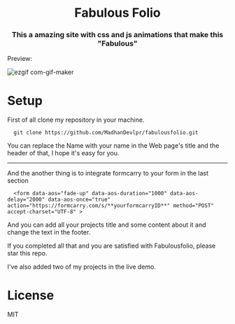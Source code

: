 <h1 align="center">Fabulous Folio</h1>
<h3 align="center">This a amazing site with css and js animations that make this "Fabulous"</h3>

Preview: 

![ezgif com-gif-maker](https://user-images.githubusercontent.com/81558579/139523841-654f07e4-f84a-4017-b6ea-435393c4313f.gif)


# Setup

First of all clone my repository in your machine.
```
  git clone https://github.com/MadhanDevlpr/fabulousfolio.git
```

You can replace the Name with your name in the Web page's title and the header of that, I hope it's easy for you.


__________________________________________

And the another thing is to integrate formcarry to your form in the last section

```
  <form data-aos="fade-up" data-aos-duration="1000" data-aos-delay="2000" data-aos-once="true" action="https://formcarry.com/s/**yourformcarryID**" method="POST" accept-charset="UTF-8" >
```
And you can add all your projects title and some content about it and change the text in the footer.

If you completed all that and you are satisfied with Fabulousfolio, please star this repo.


I've also added two of my projects in the live demo.

# License

MIT

